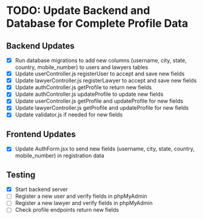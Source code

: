 # TODO: Update Backend and Database for Complete Profile Data

## Backend Updates
- [x] Run database migrations to add new columns (username, city, state, country, mobile_number) to users and lawyers tables
- [x] Update userController.js registerUser to accept and save new fields
- [x] Update lawyerController.js registerLawyer to accept and save new fields
- [x] Update authController.js getProfile to return new fields
- [x] Update authController.js updateProfile to update new fields
- [x] Update userController.js getProfile and updateProfile for new fields
- [x] Update lawyerController.js getProfile and updateProfile for new fields
- [x] Update validator.js if needed for new fields

## Frontend Updates
- [x] Update AuthForm.jsx to send new fields (username, city, state, country, mobile_number) in registration data

## Testing
- [x] Start backend server
- [ ] Register a new user and verify fields in phpMyAdmin
- [ ] Register a new lawyer and verify fields in phpMyAdmin
- [ ] Check profile endpoints return new fields
